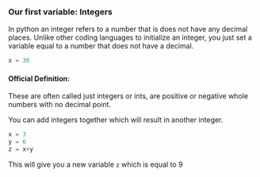 ### Our first variable: Integers
In python an integer refers to a number that is does not have any decimal places.  Unlike other coding languages to initialize an integer, you just set a variable equal to a number that does not have a decimal.

```python
x = 36
```

#### Official Definition:

These are often called just integers or ints, are positive or negative whole numbers with no decimal point.

You can add integers together which will result in another integer.

```python
x = 3
y = 6
z = x+y
```

This will give you a new variable `z` which is equal to 9
